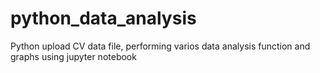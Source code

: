 # python_data_analysis
Python upload CV data file, performing varios data analysis function and graphs using jupyter notebook
